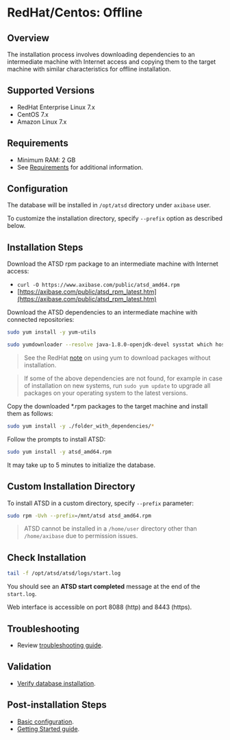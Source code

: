 # RedHat/Centos: Offline

## Overview

The installation process involves downloading dependencies to an intermediate machine with Internet access
and copying them to the target machine with similar characteristics for offline installation.

## Supported Versions

- RedHat Enterprise Linux 7.x
- CentOS 7.x
- Amazon Linux 7.x

## Requirements

- Minimum RAM: 2 GB
- See [Requirements](../administration/requirements.md) for additional information.

## Configuration

The database will be installed in `/opt/atsd` directory under `axibase` user.

To customize the installation directory, specify `--prefix` option as described below.

## Installation Steps

Download the ATSD rpm package to an intermediate machine with Internet access:

* `curl -O https://www.axibase.com/public/atsd_amd64.rpm`
* [https://axibase.com/public/atsd_rpm_latest.htm](https://axibase.com/public/atsd_rpm_latest.htm)

Download the ATSD dependencies to an intermediate machine with connected repositories:

```sh
sudo yum install -y yum-utils
```

```sh
sudo yumdownloader --resolve java-1.8.0-openjdk-devel sysstat which hostname net-tools iproute
```

> See the RedHat [note](https://access.redhat.com/solutions/10154) on using yum to download packages without installation.

> If some of the above dependencies are not found, for example in case of installation on new systems, run `sudo yum update` to upgrade all packages on your operating system to the latest versions.

Copy the downloaded *.rpm packages to the target machine and install them as follows:

```sh
sudo yum install -y ./folder_with_dependencies/*
```

Follow the prompts to install ATSD:

```sh
sudo yum install -y atsd_amd64.rpm
```

It may take up to 5 minutes to initialize the database.

## Custom Installation Directory

To install ATSD in a custom directory, specify `--prefix` parameter:

```sh
sudo rpm -Uvh --prefix=/mnt/atsd atsd_amd64.rpm
```

> ATSD cannot be installed in a `/home/user` directory other than `/home/axibase` due to permission issues.

## Check Installation

```sh
tail -f /opt/atsd/atsd/logs/start.log
```

You should see an **ATSD start completed** message at the end of the `start.log`.

Web interface is accessible on port 8088 (http) and 8443 (https).

## Troubleshooting

* Review [troubleshooting guide](troubleshooting.md).

## Validation

* [Verify database installation](verifying-installation.md).

## Post-installation Steps

* [Basic configuration](post-installation.md).
* [Getting Started guide](../tutorials/getting-started.md).
